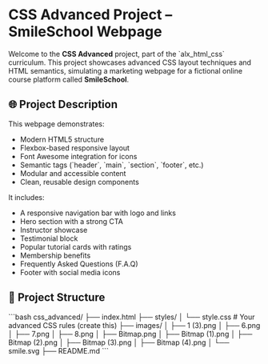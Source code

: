 # CSS Advanced Project – SmileSchool Webpage

Welcome to the **CSS Advanced** project, part of the \`alx_html_css\` curriculum. This project showcases advanced CSS layout techniques and HTML semantics, simulating a marketing webpage for a fictional online course platform called **SmileSchool**.

## 🌐 Project Description

This webpage demonstrates:

- Modern HTML5 structure
- Flexbox-based responsive layout
- Font Awesome integration for icons
- Semantic tags (\`header\`, \`main\`, \`section\`, \`footer\`, etc.)
- Modular and accessible content
- Clean, reusable design components

It includes:

- A responsive navigation bar with logo and links
- Hero section with a strong CTA
- Instructor showcase
- Testimonial block
- Popular tutorial cards with ratings
- Membership benefits
- Frequently Asked Questions (F.A.Q)
- Footer with social media icons

## 📁 Project Structure

\`\`\`bash
css_advanced/
├── index.html
├── styles/
│   └── style.css           # Your advanced CSS rules (create this)
├── images/
│   ├── 1 (3).png
│   ├── 6.png
│   ├── 7.png
│   ├── 8.png
│   ├── Bitmap.png
│   ├── Bitmap (1).png
│   ├── Bitmap (2).png
│   ├── Bitmap (3).png
│   ├── Bitmap (4).png
│   └── smile.svg
├── README.md
\`\`\`
